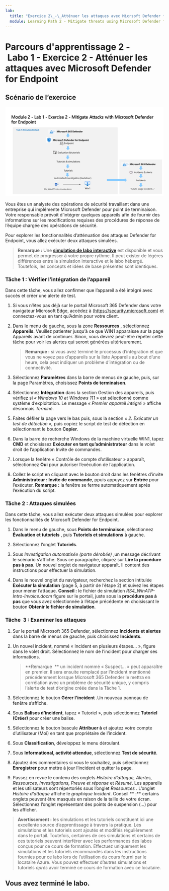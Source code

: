 ```yaml
---
lab:
  title: "Exercice 2\_-\_Atténuer les attaques avec Micrsoft Defender for Endpoint"
  module: Learning Path 2 - Mitigate threats using Microsoft Defender for Endpoint
---
```


# Parcours d'apprentissage 2 - Labo 1 - Exercice 2 - Atténuer les attaques avec Microsoft Defender for Endpoint

## Scénario de l’exercice

![Vue d’ensemble du labo](../Media/SC-200-Lab_Diagrams_Mod2_L1_Ex2_10_19.png)

Vous êtes un analyste des opérations de sécurité travaillant dans une entreprise qui implémente Microsoft Defender pour point de terminaison. Votre responsable prévoit d’intégrer quelques appareils afin de fournir des informations sur les modifications requises des procédures de réponse de l’équipe chargée des opérations de sécurité.

Pour explorer les fonctionnalités d’atténuation des attaques Defender for Endpoint, vous allez exécuter deux attaques simulées.


>**Remarque :** Une **[simulation de labo interactive](https://mslabs.cloudguides.com/guides/SC-200%20Lab%20Simulation%20-%20Mitigate%20attacks%20with%20Microsoft%20Defender%20for%20Endpoint)** est disponible et vous permet de progresser à votre propre rythme. Il peut exister de légères différences entre la simulation interactive et le labo hébergé. Toutefois, les concepts et idées de base présentés sont identiques. 


### Tâche 1 : Vérifier l’intégration de l’appareil

Dans cette tâche, vous allez confirmer que l’appareil a été intégré avec succès et créer une alerte de test.

1. Si vous n’êtes pas déjà sur le portail Microsoft 365 Defender dans votre navigateur Microsoft Edge, accédez à (https://security.microsoft.com) et connectez-vous en tant qu’Admin pour votre client.

1. Dans le menu de gauche, sous la zone **Ressources** , sélectionnez **Appareils**. Veuillez patienter jusqu’à ce que WIN1 apparaisse sur la page Appareils avant de continuer. Sinon, vous devrez peut-être répéter cette tâche pour voir les alertes qui seront générées ultérieurement.

    >**Remarque :** si vous avez terminé le processus d’intégration et que vous ne voyez pas d’appareils sur la liste Appareils au bout d’une heure, cela peut indiquer un problème d’intégration ou de connectivité.

1. Sélectionnez **Paramètres** dans la barre de menus de gauche, puis, sur la page Paramètres, choisissez **Points de terminaison**.

1. Sélectionnez **Intégration** dans la section Gestion des appareils, puis vérifiez si *« Windows 10 et Windows 111 »* est sélectionné comme système d’exploitation. Le message *« Premier appareil intégré »* affiche désormais *Terminé*.

1. Faites défiler la page vers le bas puis, sous la section *« 2. Exécuter un test de détection »,* puis copiez le script de test de détection en sélectionnant le bouton **Copier**.  

1. Dans la barre de recherche Windows de la machine virtuelle WIN1, tapez **CMD** et choisissez **Exécuter en tant qu’administrateur** dans le volet droit de l’application Invite de commandes. 

1. Lorsque la fenêtre « Contrôle de compte d’utilisateur » apparaît, sélectionnez **Oui** pour autoriser l’exécution de l’application. 

1. Collez le script en cliquant avec le bouton droit dans les fenêtres d’invite **Administrateur : Invite de commande**, ppuis appuyez sur **Entrée** pour l’exécuter. **Remarque :** la fenêtre se ferme automatiquement après l’exécution du script.


### Tâche 2 : Attaques simulées

Dans cette tâche, vous allez exécuter deux attaques simulées pour explorer les fonctionnalités de Microsoft Defender for Endpoint.

1. Dans le menu de gauche, sous **Points de terminaison**, sélectionnez **Évaluation et tutoriels** , puis **Tutoriels et simulations** à gauche.

1. Sélectionnez l’onglet **Tutoriels**.

1. Sous *Investigation automatisée (porte dérobée)* ,un message décrivant le scénario s‘affiche. Sous ce paragraphe, cliquez sur **Lire la procédure pas à pas**. Un nouvel onglet de navigateur apparaît. Il content des instructions pour effectuer la simulation.

1. Dans le nouvel onglet du navigateur, recherchez la section intitulée **Exécuter la simulation** (page 5, à partir de l’étape 2) et suivez les étapes pour mener l’attaque. **Conseil :** le fichier de simulation *RS4_WinATP-Intro-Invoice.docm* figure sur le portail, juste sous la **procédure pas à pas** que vous avez sélectionnée à l’étape précédente en choisissant le bouton **Obtenir le fichier de simulation**. 

<!--- 1. Repeat the last 3 steps to run another tutorial, *Automated investigation (fileless attack)*. This is no longer working due to win1 AV --->


### Tâche  3 : Examiner les attaques

1. Sur le portail Microsoft 365 Defender, sélectionnez **Incidents et alertes** dans la barre de menus de gauche, puis choisissez **Incidents**.

1. Un nouvel incident, nommé « Incident en plusieurs étapes... », figure dans le volet droit. Sélectionnez le nom de l’incident pour charger ses informations.

    >**Remarque  ** un incident nommé « Suspect... » peut apparaître en premier. Il sera ensuite remplacé par l’incident mentionné précédemment lorsque Microsoft 365 Defender le mettra en corrélation avec un problème de sécurité unique, y compris l’alerte de test d’origine créée dans la Tâche 1.

1. Sélectionnez le bouton **Gérer l'incident** .Un nouveau panneau de fenêtre s’affiche. 

1. Sous **Balises  d’incident**, tapez « Tutoriel », puis sélectionnez **Tutoriel (Créer)** pour créer une balise. 

1. Sélectionnez le bouton bascule **Attribuer à** et ajoutez votre compte d’utilisateur (Moi) en tant que propriétaire de l’incident. 

1. Sous **Classification**, développez le menu déroulant. 

1. Sous **Informational, activité  attendue**, sélectionnez **Test de sécurité**. 

1. Ajoutez des commentaires si vous le souhaitez, puis sélectionnez **Enregistrer** pour mettre à jour l’incident et quitter la page.

1. Passez en revue le contenu des onglets  *Histoire d’attaque, Alertes, Ressources, Investigations, Preuve et réponse* et *Résumé*. Les appareils et les utilisateurs sont répertoriés sous l’onglet *Ressources* . L’onglet *Histoire d’attaque* affiche le *graphique Incident*. Conseil ** :** certains onglets peuvent être masqués en raison de la taille de votre écran. Sélectionnez l’onglet représentant des points de suspension (...) pour les afficher.

>**Avertissement :** les simulations et les tutoriels constituent ici une excellente source d’apprentissage à travers la pratique.  Les simulations et les tutoriels sont ajoutés et modifiés régulièrement dans le portail.  Toutefois, certaines de ces simulations et certains de ces tutoriels peuvent interférer avec les performances des labos conçus pour ce cours de formation.  Effectuez uniquement les simulations et les tutoriels recommandés dans les instructions fournies pour ce labo lors de l’utilisation du cours fourni par le locataire Azure.  Vous pouvez effectuer d’autres simulations et tutoriels *après* avoir terminé ce cours de formation avec ce locataire.

## Vous avez terminé le labo.
